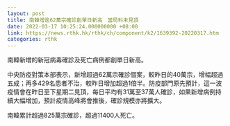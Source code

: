 ```yaml
---
layout: post
title: 南韓增逾62萬宗確診創單日新高　當局料未見頂
date: 2022-03-17 10:25:24.000000000 +08:00
link: https://news.rthk.hk/rthk/ch/component/k2/1639392-20220317.htm
categories: rthk
---
```


南韓新增的新冠病毒確診及死亡病例都創單日新高。

中央防疫對策本部表示，新增超過62萬宗確診個案，較昨日的40萬宗，增幅超過五成；再多429名患者不治，較昨日增加超過1倍半。防疫部門原先預計，這一波疫情會在昨日至下星期二見頂，每日平均有31萬至37萬人確診，如果新增病例持續大幅增加，預計疫情高峰將會推後，確診規模亦將擴大。

南韓累計超過825萬宗確診，超過11400人死亡。
